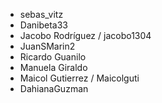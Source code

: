 - sebas_vitz
- Danibeta33
- Jacobo Rodríguez / jacobo1304
- JuanSMarin2
- Ricardo Guanilo
- Manuela Giraldo 
- Maicol Gutierrez / Maicolguti
- DahianaGuzman